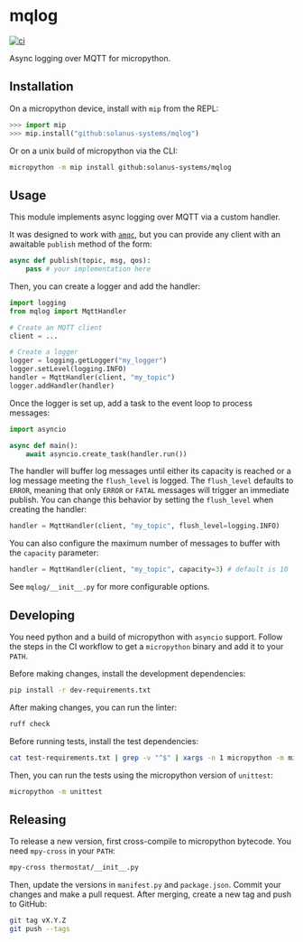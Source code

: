 # mqlog

[![ci](https://github.com/solanus-systems/mqlog/actions/workflows/ci.yml/badge.svg)](https://github.com/solanus-systems/mqlog/actions/workflows/ci.yml)

Async logging over MQTT for micropython.

## Installation

On a micropython device, install with `mip` from the REPL:

```python
>>> import mip
>>> mip.install("github:solanus-systems/mqlog")
```

Or on a unix build of micropython via the CLI:

```bash
micropython -m mip install github:solanus-systems/mqlog
```

## Usage

This module implements async logging over MQTT via a custom handler.

It was designed to work with [`amqc`](https://github.com/solanus-systems/amqc), but you can provide any client with an awaitable `publish` method of the form:

```python
async def publish(topic, msg, qos):
    pass # your implementation here
```

Then, you can create a logger and add the handler:

```python
import logging
from mqlog import MqttHandler

# Create an MQTT client
client = ...

# Create a logger
logger = logging.getLogger("my_logger")
logger.setLevel(logging.INFO)
handler = MqttHandler(client, "my_topic")
logger.addHandler(handler)
```

Once the logger is set up, add a task to the event loop to process messages:

```python
import asyncio

async def main():
    await asyncio.create_task(handler.run())
```

The handler will buffer log messages until either its capacity is reached or a log message meeting the `flush_level` is logged. The `flush_level` defaults to `ERROR`, meaning that only `ERROR` or `FATAL` messages will trigger an immediate publish. You can change this behavior by setting the `flush_level` when creating the handler:

```python
handler = MqttHandler(client, "my_topic", flush_level=logging.INFO)
```

You can also configure the maximum number of messages to buffer with the `capacity` parameter:

```python
handler = MqttHandler(client, "my_topic", capacity=3) # default is 10
```

See `mqlog/__init__.py` for more configurable options.

## Developing

You need python and a build of micropython with `asyncio` support. Follow the steps in the CI workflow to get a `micropython` binary and add it to your `PATH`.

Before making changes, install the development dependencies:

```bash
pip install -r dev-requirements.txt
```

After making changes, you can run the linter:

```bash
ruff check
```

Before running tests, install the test dependencies:

```bash
cat test-requirements.txt | grep -v "^$" | xargs -n 1 micropython -m mip install
```

Then, you can run the tests using the micropython version of `unittest`:

```bash
micropython -m unittest
```

## Releasing

To release a new version, first cross-compile to micropython bytecode. You need `mpy-cross` in your `PATH`:

```bash
mpy-cross thermostat/__init__.py
```

Then, update the versions in `manifest.py` and `package.json`. Commit your changes and make a pull request. After merging, create a new tag and push to GitHub:

```bash
git tag vX.Y.Z
git push --tags
```

